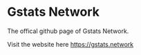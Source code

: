 # Gstats Network
The offical github page of Gstats Network.

Visit the website here https://gstats.network
